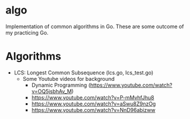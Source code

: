 # algo
Implementation of common algorithms in Go. These are some outcome of my practicing Go.

# Algorithms
- LCS: Longest Common Subsequence (lcs.go, lcs_test.go)
  - Some Youtube videos for background
    - Dynamic Programming (https://www.youtube.com/watch?v=OQ5jsbhAv_M)
    - https://www.youtube.com/watch?v=P-mMvhfJhu8
    - https://www.youtube.com/watch?v=aSwu8Z9nzOg
    - https://www.youtube.com/watch?v=NnD96abizww
